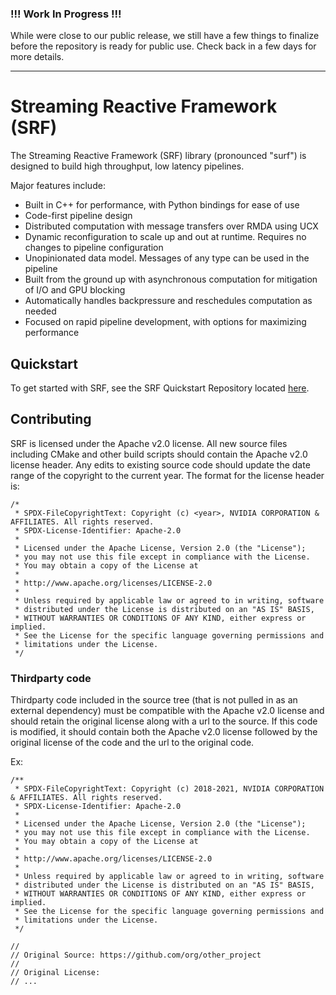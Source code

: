 ### !!! Work In Progress !!!

While were close to our public release, we still have a few things to finalize before the repository is ready for public use. Check back in a few days for more details.

---

# Streaming Reactive Framework (SRF)

The Streaming Reactive Framework (SRF) library (pronounced "surf") is designed to build high throughput, low latency pipelines.

Major features include:
 - Built in C++ for performance, with Python bindings for ease of use
 - Code-first pipeline design
 - Distributed computation with message transfers over RMDA using UCX
 - Dynamic reconfiguration to scale up and out at runtime​. Requires no changes to pipeline configuration
 - Unopinionated data model. Messages of any type can be used in the pipeline
 - Built from the ground up with asynchronous computation for mitigation of I/O and GPU blocking
 - Automatically handles backpressure and reschedules computation as needed
 - Focused on rapid pipeline development, with options for maximizing performance

## Quickstart

To get started with SRF, see the SRF Quickstart Repository located [here](/docs/quickstart/README.md).

## Contributing
SRF is licensed under the Apache v2.0 license. All new source files including CMake and other build scripts should contain the Apache v2.0 license header. Any edits to existing source code should update the date range of the copyright to the current year. The format for the license header is:

```
/*
 * SPDX-FileCopyrightText: Copyright (c) <year>, NVIDIA CORPORATION & AFFILIATES. All rights reserved.
 * SPDX-License-Identifier: Apache-2.0
 *
 * Licensed under the Apache License, Version 2.0 (the "License");
 * you may not use this file except in compliance with the License.
 * You may obtain a copy of the License at
 *
 * http://www.apache.org/licenses/LICENSE-2.0
 *
 * Unless required by applicable law or agreed to in writing, software
 * distributed under the License is distributed on an "AS IS" BASIS,
 * WITHOUT WARRANTIES OR CONDITIONS OF ANY KIND, either express or implied.
 * See the License for the specific language governing permissions and
 * limitations under the License.
 */
 ```

### Thirdparty code
Thirdparty code included in the source tree (that is not pulled in as an external dependency) must be compatible with the Apache v2.0 license and should retain the original license along with a url to the source. If this code is modified, it should contain both the Apache v2.0 license followed by the original license of the code and the url to the original code.

Ex:
```
/**
 * SPDX-FileCopyrightText: Copyright (c) 2018-2021, NVIDIA CORPORATION & AFFILIATES. All rights reserved.
 * SPDX-License-Identifier: Apache-2.0
 *
 * Licensed under the Apache License, Version 2.0 (the "License");
 * you may not use this file except in compliance with the License.
 * You may obtain a copy of the License at
 *
 * http://www.apache.org/licenses/LICENSE-2.0
 *
 * Unless required by applicable law or agreed to in writing, software
 * distributed under the License is distributed on an "AS IS" BASIS,
 * WITHOUT WARRANTIES OR CONDITIONS OF ANY KIND, either express or implied.
 * See the License for the specific language governing permissions and
 * limitations under the License.
 */

//
// Original Source: https://github.com/org/other_project
//
// Original License:
// ...
```
